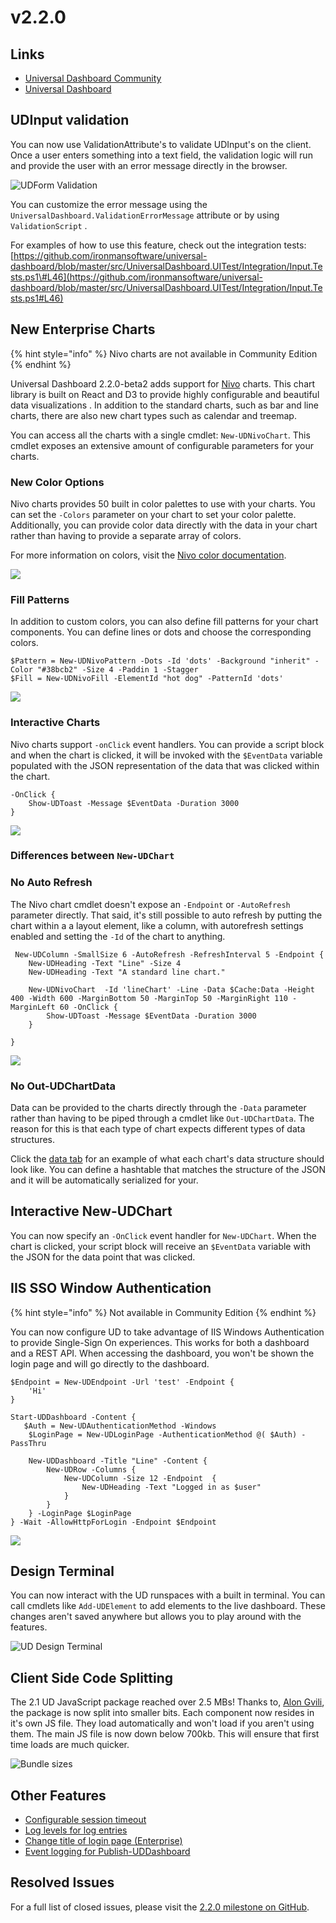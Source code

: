 # v2.2.0

## Links

* [Universal Dashboard Community](https://www.powershellgallery.com/packages/UniversalDashboard.Community/2.2.0)
* [Universal Dashboard](https://www.powershellgallery.com/packages/UniversalDashboard/2.2.0)

## UDInput validation

You can now use ValidationAttribute's to validate UDInput's on the client. Once a user enters something into a text field, the validation logic will run and provide the user with an error message directly in the browser.

![UDForm Validation](../.gitbook/assets/898df26f11ef22bed97a32cc2d1b87c9987456ca.gif)

You can customize the error message using the `UniversalDashboard.ValidationErrorMessage` attribute or by using `ValidationScript` .

For examples of how to use this feature, check out the integration tests: [https://github.com/ironmansoftware/universal-dashboard/blob/master/src/UniversalDashboard.UITest/Integration/Input.Tests.ps1\#L46](https://github.com/ironmansoftware/universal-dashboard/blob/master/src/UniversalDashboard.UITest/Integration/Input.Tests.ps1#L46)

## New Enterprise Charts

{% hint style="info" %}
Nivo charts are not available in Community Edition
{% endhint %}

Universal Dashboard 2.2.0-beta2 adds support for [Nivo](http://nivo.rocks/) charts. This chart library is built on React and D3 to provide highly configurable and beautiful data visualizations . In addition to the standard charts, such as bar and line charts, there are also new chart types such as calendar and treemap.

You can access all the charts with a single cmdlet: `New-UDNivoChart`. This cmdlet exposes an extensive amount of configurable parameters for your charts.

### New Color Options

Nivo charts provides 50 built in color palettes to use with your charts. You can set the `-Colors` parameter on your chart to set your color palette. Additionally, you can provide color data directly with the data in your chart rather than having to provide a separate array of colors.

For more information on colors, visit the [Nivo color documentation](http://nivo.rocks/guides/colors).

![](../.gitbook/assets/colors.png)

### Fill Patterns

In addition to custom colors, you can also define fill patterns for your chart components. You can define lines or dots and choose the corresponding colors.

```text
$Pattern = New-UDNivoPattern -Dots -Id 'dots' -Background "inherit" -Color "#38bcb2" -Size 4 -Paddin 1 -Stagger
$Fill = New-UDNivoFill -ElementId "hot dog" -PatternId 'dots'
```

![](../.gitbook/assets/dots.png)

### Interactive Charts

Nivo charts support `-onClick` event handlers. You can provide a script block and when the chart is clicked, it will be invoked with the `$EventData` variable populated with the JSON representation of the data that was clicked within the chart.

```text
-OnClick {
    Show-UDToast -Message $EventData -Duration 3000
}
```

![](../.gitbook/assets/interactive.gif)

### Differences between `New-UDChart`

### No Auto Refresh

The Nivo chart cmdlet doesn't expose an `-Endpoint` or `-AutoRefresh` parameter directly. That said, it's still possible to auto refresh by putting the chart within a a layout element, like a column, with autorefresh settings enabled and setting the `-Id` of the chart to anything.

```text
 New-UDColumn -SmallSize 6 -AutoRefresh -RefreshInterval 5 -Endpoint {
    New-UDHeading -Text "Line" -Size 4
    New-UDHeading -Text "A standard line chart."

    New-UDNivoChart  -Id 'lineChart' -Line -Data $Cache:Data -Height 400 -Width 600 -MarginBottom 50 -MarginTop 50 -MarginRight 110 -MarginLeft 60 -OnClick {
        Show-UDToast -Message $EventData -Duration 3000
    }

}
```

![](../.gitbook/assets/autorefresh.gif)

### No Out-UDChartData

Data can be provided to the charts directly through the `-Data` parameter rather than having to be piped through a cmdlet like `Out-UDChartData`. The reason for this is that each type of chart expects different types of data structures.

Click the [data tab](http://nivo.rocks/bar) for an example of what each chart's data structure should look like. You can define a hashtable that matches the structure of the JSON and it will be automatically serialized for your.

## Interactive New-UDChart

You can now specify an `-OnClick` event handler for `New-UDChart`. When the chart is clicked, your script block will receive an `$EventData` variable with the JSON for the data point that was clicked.

## IIS SSO Window Authentication

{% hint style="info" %}
Not available in Community Edition
{% endhint %}

You can now configure UD to take advantage of IIS Windows Authentication to provide Single-Sign On experiences. This works for both a dashboard and a REST API. When accessing the dashboard, you won't be shown the login page and will go directly to the dashboard.

```text
$Endpoint = New-UDEndpoint -Url 'test' -Endpoint {
    'Hi'
}

Start-UDDashboard -Content {
   $Auth = New-UDAuthenticationMethod -Windows
    $LoginPage = New-UDLoginPage -AuthenticationMethod @( $Auth) -PassThru

    New-UDDashboard -Title "Line" -Content { 
        New-UDRow -Columns {
            New-UDColumn -Size 12 -Endpoint  {
                New-UDHeading -Text "Logged in as $user"
            }
        }
    } -LoginPage $LoginPage 
} -Wait -AllowHttpForLogin -Endpoint $Endpoint
```

![](../.gitbook/assets/iisosso.gif)

## Design Terminal

You can now interact with the UD runspaces with a built in terminal. You can call cmdlets like `Add-UDElement` to add elements to the live dashboard. These changes aren't saved anywhere but allows you to play around with the features.

![UD Design Terminal](../.gitbook/assets/integrated-terminal.gif)

## Client Side Code Splitting

The 2.1 UD JavaScript package reached over 2.5 MBs! Thanks to, [Alon Gvili](https://github.com/AlonGvili), the package is now split into smaller bits. Each component now resides in it's own JS file. They load automatically and won't load if you aren't using them. The main JS file is now down below 700kb. This will ensure that first time loads are much quicker.

![Bundle sizes](../.gitbook/assets/image%20%2816%29.png)

## Other Features

* [Configurable session timeout](https://github.com/ironmansoftware/universal-dashboard/issues/473)
* [Log levels for log entries](https://github.com/ironmansoftware/universal-dashboard/issues/481)
* [Change title of login page \(Enterprise\)](https://github.com/ironmansoftware/universal-dashboard/issues/454)
* [Event logging for Publish-UDDashboard](https://github.com/ironmansoftware/universal-dashboard/issues/438) 

## Resolved Issues

For a full list of closed issues, please visit the [2.2.0 milestone on GitHub](https://github.com/ironmansoftware/universal-dashboard/milestone/12?closed=1).

